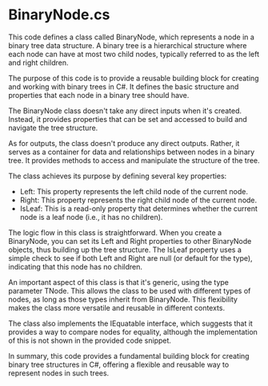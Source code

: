 # BinaryNode.cs

This code defines a class called BinaryNode, which represents a node in a binary tree data structure. A binary tree is a hierarchical structure where each node can have at most two child nodes, typically referred to as the left and right children.

The purpose of this code is to provide a reusable building block for creating and working with binary trees in C#. It defines the basic structure and properties that each node in a binary tree should have.

The BinaryNode class doesn't take any direct inputs when it's created. Instead, it provides properties that can be set and accessed to build and navigate the tree structure.

As for outputs, the class doesn't produce any direct outputs. Rather, it serves as a container for data and relationships between nodes in a binary tree. It provides methods to access and manipulate the structure of the tree.

The class achieves its purpose by defining several key properties:

- Left: This property represents the left child node of the current node.
- Right: This property represents the right child node of the current node.
- IsLeaf: This is a read-only property that determines whether the current node is a leaf node (i.e., it has no children).

The logic flow in this class is straightforward. When you create a BinaryNode, you can set its Left and Right properties to other BinaryNode objects, thus building up the tree structure. The IsLeaf property uses a simple check to see if both Left and Right are null (or default for the type), indicating that this node has no children.

An important aspect of this class is that it's generic, using the type parameter TNode. This allows the class to be used with different types of nodes, as long as those types inherit from BinaryNode. This flexibility makes the class more versatile and reusable in different contexts.

The class also implements the IEquatable interface, which suggests that it provides a way to compare nodes for equality, although the implementation of this is not shown in the provided code snippet.

In summary, this code provides a fundamental building block for creating binary tree structures in C#, offering a flexible and reusable way to represent nodes in such trees.